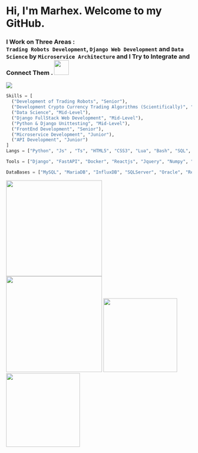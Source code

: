 # Hi, I'm Marhex. Welcome to my GitHub.

### **I Work on Three Areas : <br/>** `Trading Robots Development`, `Django Web Development` and `Data Science` by `Microservice Architecture` and I Try to Integrate and Connect Them . <img src="https://user-images.githubusercontent.com/74038190/212284087-bbe7e430-757e-4901-90bf-4cd2ce3e1852.gif" style="with:40px;height:40px;" />

<img src="https://user-images.githubusercontent.com/74038190/213910845-af37a709-8995-40d6-be59-724526e3c3d7.gif">

```python
Skills = [
  ("Development of Trading Robots", "Senior"),
  ("Development Crypto Currency Trading Algorithms (Scientifically)", "Mid-Level"),
  ("Data Science", "Mid-Level"),
  ("Django FullStack Web Development", "Mid-Level"),
  ("Python & Django Unittesting", "Mid-Level"),
  ("FrontEnd Development", "Senior"),
  ("Microservice Development", "Junior"),
  ("API Development", "Junior")
]
Langs = ["Python", "Js" , "Ts", "HTML5", "CSS3", "Lua", "Bash", "SQL", "InfluxQL", "MQL"]

Tools = ["Django", "FastAPI", "Docker", "Reactjs", "Jquery", "Numpy", "Pandas", "Matplotlib", "Nginx", "Websocket", "Nvim", "UnitTest", "PyTest"]

DataBases = ["MySQL", "MariaDB", "InfluxDB", "SQLServer", "Oracle", "Redis"]
```

  <img src="https://biaupload.com/do.php?imgf=org-066e4fca48ec1.png" style="with:400px;height:260px"><img src="https://biaupload.com/do.php?imgf=org-3e4f71aa14d82.png" style="with:400px;height:260px">
  <img src="https://github-readme-stats.vercel.app/api?username=mehran-starcode&show_icons=true&theme=merko" style="with:300px;height:200px;">
  <img src="https://github-readme-stats.vercel.app/api/top-langs/?username=mehran-starcode&layout=donut&theme=merko" style="with:300px;height:200px;">




